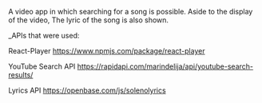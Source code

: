 A video app in which searching for a song is possible. Aside to the display of the video, The lyric of the song is also shown.

_APIs that were used:

React-Player https://www.npmjs.com/package/react-player

YouTube Search API https://rapidapi.com/marindelija/api/youtube-search-results/

Lyrics API https://openbase.com/js/solenolyrics